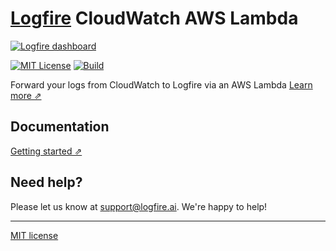 # [Logfire](https://logfire.ai) CloudWatch AWS Lambda

[![Logfire dashboard](https://github.com/logfire-ai/logfire-aws-lambda/assets/10008612/781bb2a9-0b13-40d0-9c77-270736b10fad)](https://logfire.ai)

[![MIT License](https://img.shields.io/badge/license-MIT-ff69b4.svg)](./LICENSE)
[![Build](https://github.com/logfire-ai/logfire-aws-lambda/actions/workflows/build.yml/badge.svg)](https://github.com/logfire-ai/logfire-aws-lambda/actions/workflows/build.yml)

Forward your logs from CloudWatch to Logfire via an AWS Lambda [Learn more ⇗](https://logfire.ai)

## Documentation

[Getting started ⇗](https://docs.logfire.ai/docs/logs/aws-cloudwatch/)

## Need help?

Please let us know at [support@logfire.ai](mailto:support@logfire.ai). We're happy to help!

---

[MIT license](./LICENSE)
